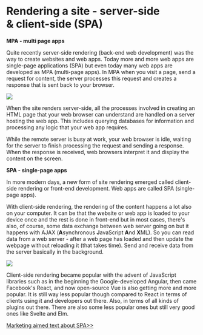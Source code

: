   

Rendering a site - server-side & client-side (SPA)
==================================================

**MPA - multi page apps**

Quite recently server-side rendering (back-end web development) was the way to create websites and web apps. Today more and more web apps are single-page applications (SPA) but even today many web apps are developed as MPA (multi-page apps). In MPA when you visit a page, send a request for content, the server processes this request and creates a response that is sent back to your browser.

![](https://i.imgur.com/XIxqR8t.png)

When the site renders server-side, all the processes involved in creating an HTML page that your web browser can understand are handled on a server hosting the web app. This includes querying databases for information and processing any logic that your web app requires.

While the remote server is busy at work, your web browser is idle, waiting for the server to finish processing the request and sending a response. When the response is received, web browsers interpret it and display the content on the screen.

**SPA - single-page apps**

In more modern days, a new form of site rendering emerged called client-side rendering or front-end development. Web apps are called SPA (single-page apps).

With client-side rendering, the rendering of the content happens a lot also on your computer. It can be that the website or web app is loaded to your device once and the rest is done in front-end but in most cases, there's also, of course, some data exchange between web server going on but it happens with AJAX (**A**synchronous **J**avaScript **A**nd **X**ML). So you can read data from a web server - after a web page has loaded and then update the webpage without reloading it (that takes time). Send and receive data from the server basically in the background.

![](https://i.imgur.com/yxhkknY.png)

Client-side rendering became popular with the advent of JavaScript libraries such as in the beginning the Google-developed Angular, then came Facebook's React, and now open-source Vue is also getting more and more popular. It is still way less popular though compared to React in terms of clients using it and developers out there. Also, in terms of all kinds of plugins out there. There are also some less popular ones but still very good ones like Svelte and Elm.

[Marketing aimed text about SPA>>](https://medium.com/crewnew-com/single-page-application-spa-website-development-vs-multi-page-websites-86194e7d8418 "https://medium.com/crewnew-com/single-page-application-spa-website-development-vs-multi-page-websites-86194e7d8418")